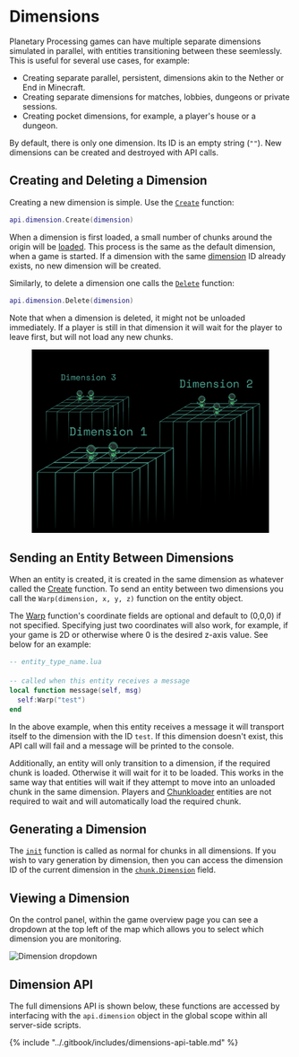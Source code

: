 # Dimensions

Planetary Processing games can have multiple separate dimensions simulated in parallel, with entities transitioning between these seemlessly. This is useful for several use cases, for example:

* Creating separate parallel, persistent, dimensions akin to the Nether or End in Minecraft.
* Creating separate dimensions for matches, lobbies, dungeons or private sessions.
* Creating pocket dimensions, for example, a player's house or a dungeon.

By default, there is only one dimension. Its ID is an empty string (`""`). New dimensions can be created and destroyed with API calls.



## Creating and Deleting a Dimension

Creating a new dimension is simple. Use the [`Create`](dimensions.md#dimensions-api) function:

```lua
api.dimension.Create(dimension)
```

When a dimension is first loaded, a small number of chunks around the origin will be [loaded](chunks.md#world-generation). This process is the same as the default dimension, when a game is started. If a dimension with the same [dimension](dimensions.md#dimension-api) ID already exists, no new dimension will be created.

Similarly, to delete a dimension one calls the [`Delete`](dimensions.md#dimension-api) function:

```lua
api.dimension.Delete(dimension)
```

Note that when a dimension is deleted, it might not be unloaded immediately. If a player is still in that dimension it will wait for the player to leave first, but will not load any new chunks.

<figure><img src="../.gitbook/assets/Dimensions.png" alt="" width="563"><figcaption></figcaption></figure>

## Sending an Entity Between Dimensions

When an entity is created, it is created in the same dimension as whatever called the [Create](entities.md#entity-api) function. To send an entity between two dimensions you call the `Warp(dimension, x, y, z)` function on the entity object.&#x20;

The [Warp](entities.md#methods) function's coordinate fields are optional and default to (0,0,0) if not specified. Specifying just two coordinates will also work, for example, if your game is 2D or otherwise where 0 is the desired z-axis value. See below for an example:

```lua
-- entity_type_name.lua

-- called when this entity receives a message
local function message(self, msg)
  self:Warp("test")
end
```

In the above example, when this entity receives a message it will transport itself to the dimension with the ID `test`. If this dimension doesn't exist, this API call will fail and a message will be printed to the console.&#x20;

Additionally, an entity will only transition to a dimension, if the required chunk is loaded. Otherwise it will wait for it to be loaded. This works in the same way that entities will wait if they attempt to move into an unloaded chunk in the same dimension. Players and [Chunkloader](entities.md#entity) entities are not required to wait and will automatically load the required chunk.



## Generating a Dimension

The [`init`](chunks.md#init-1) function is called as normal for chunks in all dimensions. If you wish to vary generation by dimension, then you can access the dimension ID of the current dimension in the [`chunk.Dimension`](chunks.md#chunk) field.



## Viewing a Dimension

On the control panel, within the game overview page you can see a dropdown at the top left of the map which allows you to select which dimension you are monitoring.

![Dimension dropdown](https://planetaryprocessing.io/static/img/dimensions.png)

## Dimension API

The full dimensions API is shown below, these functions are accessed by interfacing with the `api.dimension` object in the global scope within all server-side scripts.

{% include "../.gitbook/includes/dimensions-api-table.md" %}
